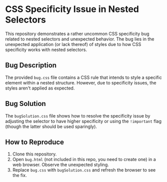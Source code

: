 # CSS Specificity Issue in Nested Selectors

This repository demonstrates a rather uncommon CSS specificity bug related to nested selectors and unexpected behavior. The bug lies in the unexpected application (or lack thereof) of styles due to how CSS specificity works with nested selectors.

## Bug Description

The provided `bug.css` file contains a CSS rule that intends to style a specific element within a nested structure. However, due to specificity issues, the styles aren't applied as expected.

## Bug Solution

The `bugSolution.css` file shows how to resolve the specificity issue by adjusting the selector to have higher specificity or using the `!important` flag (though the latter should be used sparingly).

## How to Reproduce

1. Clone this repository.
2. Open `bug.html` (not included in this repo, you need to create one) in a web browser. Observe the unexpected styling.
3. Replace `bug.css` with `bugSolution.css` and refresh the browser to see the fix.